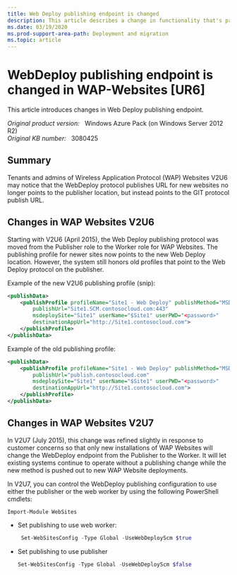```yaml
---
title: Web Deploy publishing endpoint is changed
description: This article describes a change in functionality that's provided by Windows Azure Pack.
ms.date: 03/19/2020
ms.prod-support-area-path: Deployment and migration
ms.topic: article
---
```

# WebDeploy publishing endpoint is changed in WAP-Websites [UR6]

This article introduces changes in Web Deploy publishing endpoint.

_Original product version:_ &nbsp; Windows Azure Pack (on Windows Server 2012 R2)  
_Original KB number:_ &nbsp; 3080425

## Summary

Tenants and admins of Wireless Application Protocol (WAP) Websites V2U6 may notice that the WebDeploy protocol publishes URL for new websites no longer points to the publisher location, but instead points to the GIT protocol publish URL.

## Changes in WAP Websites V2U6

Starting with V2U6 (April 2015), the Web Deploy publishing protocol was moved from the Publisher role to the Worker role for WAP Websites. The publishing profile for newer sites now points to the new Web Deploy location. However, the system still honors old profiles that point to the Web Deploy protocol on the publisher.

Example of the new V2U6 publishing profile (snip):

```xml
<publishData>
    <publishProfile profileName="Site1 - Web Deploy" publishMethod="MSDeploy"
        publishUrl="Site1.SCM.contosocloud.com:443"
        msdeploySite="Site1" userName="$Site1" userPWD="<password>"
        destinationAppUrl="http://Site1.contosocloud.com">
    </publishProfile>
</publishData>
```

Example of the old publishing profile:

```xml
<publishData>
    <publishProfile profileName="Site1 - Web Deploy" publishMethod="MSDeploy"
        publishUrl="publish.contosocloud.com"
        msdeploySite="Site1" userName="$Site1" userPWD="<password>"
        destinationAppUrl="http://Site1.contosocloud.com">
    </publishProfile>
</publishData>
```

## Changes in WAP Websites V2U7

In V2U7 (July 2015), this change was refined slightly in response to customer concerns so that only new installations of WAP Websites will change the WebDeploy endpoint from the Publisher to the Worker. It will let existing systems continue to operate without a publishing change while the new method is pushed out to new WAP Website deployments.  

In V2U7, you can control the WebDeploy publishing configuration to use either the publisher or the web worker by using the following PowerShell cmdlets:

```console
Import-Module WebSites
```

- Set publishing to use web worker:

   ```powershell
    Set-WebSitesConfig -Type Global -UseWebDeployScm $true
    ```

- Set publishing to use publisher

    ```powershell
    Set-WebSitesConfig -Type Global -UseWebDeployScm $false
    ```
